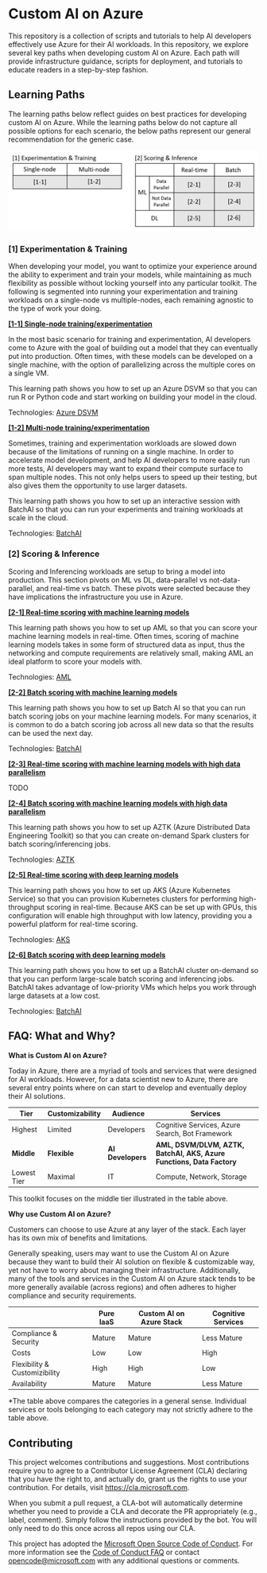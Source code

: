 # Custom AI on Azure
This repository is a collection of scripts and tutorials to help AI developers effectively use Azure for their AI workloads. In this repository, we explore several key paths when developing custom AI on Azure. Each path will provide infrastructure guidance, scripts for deployment, and tutorials to educate readers in a step-by-step fashion.

## Learning Paths
The learning paths below reflect guides on best practices for developing custom AI on Azure. While the learning paths below do not capture all possible options for each scenario, the below paths represent our general recommendation for the generic case.

![Learning Paths](assets/custom-ai-on-azure-diagram.PNG)

### [1] Experimentation & Training
When developing your model, you want to optimize your experience around the ability to experiment and train your models, while maintaining as much flexibility as possible without locking yourself into any particular toolkit. The following is segmented into running your experimentation and training workloads on a single-node vs multiple-nodes, each remaining agnostic to the type of work your doing.

[__[1-1] Single-node training/experimentation__](1-1)

In the most basic scenario for training and experimentation, AI developers come to Azure with the goal of building out a model that they can eventually put into production. Often times, with these models can be developed on a single machine, with the option of parallelizing across the multiple cores on a single VM. 

This learning path shows you how to set up an Azure DSVM so that you can run R or Python code and start working on building your model in the cloud.

Technologies: [Azure DSVM](TODO)

[__[1-2] Multi-node training/experimentation__](1-2)

Sometimes, training and experimentation workloads are slowed down because of the limitations of running on a single machine. In order to accelerate model development, and help AI developers to more easily run more tests, AI developers may want to expand their compute surface to span multiple nodes. This not only helps users to speed up their testing, but also gives them the opportunity to use larger datasets.

This learning path shows you how to set up an interactive session with BatchAI so that you can run your experiments and training workloads at scale in the cloud.

Technologies: [BatchAI](TODO)

### [2] Scoring & Inference
Scoring and Inferencing workloads are setup to bring a model into production. This section pivots on ML vs DL, data-parallel vs not-data-parallel, and real-time vs batch. These pivots were selected because they have implications the infrastructure you use in Azure.

[__[2-1] Real-time scoring with machine learning models__](2-1)

This learning path shows you how to set up AML so that you can score your machine learning models in real-time. Often times, scoring of machine learning models takes in some form of structured data as input, thus the networking and compute requirements are relatively small, making AML an ideal platform to score your models with.

Technologies: [AML](TODO)

[__[2-2] Batch scoring with machine learning models__](2-2)

This learning path shows you how to set up Batch AI so that you can run batch scoring jobs on your machine learning models. For many scenarios, it is common to do a batch scoring job across all new data so that the results can be used the next day.

Technologies: [BatchAI](TODO)

[__[2-3] Real-time scoring with machine learning models with high data parallelism__](2-3)

TODO

[__[2-4] Batch scoring with machine learning models with high data parallelism__](2-4)

This learning path shows you how to set up AZTK (Azure Distributed Data Engineering Toolkit) so that you can create on-demand Spark clusters for batch scoring/inferencing jobs.

Technologies: [AZTK](TODO)

[__[2-5] Real-time scoring with deep learning models__](2-5)

This learning path shows you how to set up AKS (Azure Kubernetes Service) so that you can provision Kubernetes clusters for performing high-throughput scoring in real-time. Because AKS can be set up with GPUs, this configuration will enable high throughput with low latency, providing you a powerful platform for real-time scoring.

Technologies: [AKS](TODO)

[__[2-6] Batch scoring with deep learning models__](2-6)

This learning path shows you how to set up a BatchAI cluster on-demand so that you can perform large-scale batch scoring and inferencing jobs. BatchAI takes advantage of low-priority VMs which helps you work through large datasets at a low cost.

Technologies: [BatchAI](TODO)


## FAQ: What and Why?

__What is Custom AI on Azure?__

Today in Azure, there are a myriad of tools and services that were designed for AI workloads. However, for a data scientist new to Azure, there are several entry points where on can start to develop and eventually deploy their AI solutions. 

| Tier | Customizability | Audience | Services |
|---|---|---|---|
| Highest | Limited | Developers | Cognitive Services, Azure Search, Bot Framework |
| **Middle** | **Flexible** | **AI Developers** | **AML, DSVM/DLVM, AZTK, BatchAI, AKS, Azure Functions, Data Factory** |
| Lowest Tier | Maximal | IT | Compute, Network, Storage |

This toolkit focuses on the middle tier illustrated in the table above.

__Why use Custom AI on Azure?__

Customers can choose to use Azure at any layer of the stack. Each layer has its own mix of benefits and limitations. 

Generally speaking, users may want to use the Custom AI on Azure because they want to build their AI solution on flexible & customizable way, yet not have to worry about managing their infrastructure. Additionally, many of the tools and services in the Custom AI on Azure stack tends to be more generally available (across regions) and often adheres to higher compliance and security requirements. 

| | Pure IaaS | Custom AI on Azure Stack | Cognitive Services | 
| --- | --- | --- | --- |
| Compliance & Security | Mature | Mature | Less Mature |
| Costs | Low | Low | High |
| Flexibility & Customizibility | High | High | Low |
| Availability | Mature | Mature | Less Mature |

*The table above compares the categories in a general sense. Individual services or tools belonging to each category may not strictly adhere to the table above.

## Contributing <a name="contributing"></a>

This project welcomes contributions and suggestions.  Most contributions require you to agree to a
Contributor License Agreement (CLA) declaring that you have the right to, and actually do, grant us
the rights to use your contribution. For details, visit https://cla.microsoft.com.

When you submit a pull request, a CLA-bot will automatically determine whether you need to provide
a CLA and decorate the PR appropriately (e.g., label, comment). Simply follow the instructions
provided by the bot. You will only need to do this once across all repos using our CLA.

This project has adopted the [Microsoft Open Source Code of Conduct](https://opensource.microsoft.com/codeofconduct/).
For more information see the [Code of Conduct FAQ](https://opensource.microsoft.com/codeofconduct/faq/) or
contact [opencode@microsoft.com](mailto:opencode@microsoft.com) with any additional questions or comments.
